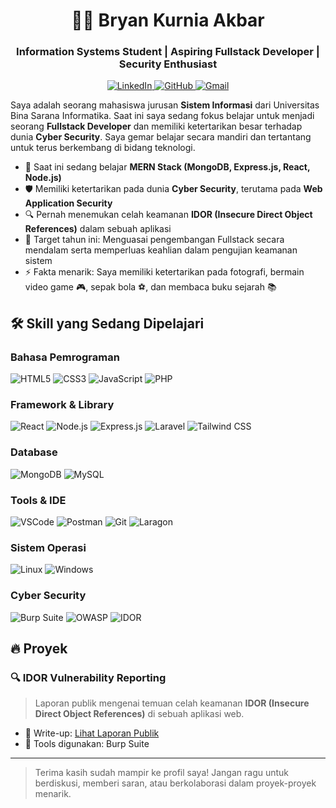 <h1 align="center">👨‍💻 Bryan Kurnia Akbar</h1>
<h3 align="center">Information Systems Student | Aspiring Fullstack Developer | Security Enthusiast</h3>

<p align="center">
  <a href="[YOUR_LINKEDIN_URL]">
    <img src="https://img.shields.io/badge/LinkedIn-0077B5?style=for-the-badge&logo=linkedin&logoColor=white" alt="LinkedIn"/>
  </a>
  <a href="[YOUR_GITHUB_URL]">
    <img src="https://img.shields.io/badge/GitHub-100000?style=for-the-badge&logo=github&logoColor=white" alt="GitHub"/>
  </a>
  <a href="mailto:[YOUR_EMAIL]">
    <img src="https://img.shields.io/badge/Gmail-D14836?style=for-the-badge&logo=gmail&logoColor=white" alt="Gmail"/>
  </a>
</p>

Saya adalah seorang mahasiswa jurusan **Sistem Informasi** dari Universitas Bina Sarana Informatika. Saat ini saya sedang fokus belajar untuk menjadi seorang **Fullstack Developer** dan memiliki ketertarikan besar terhadap dunia **Cyber Security**. Saya gemar belajar secara mandiri dan tertantang untuk terus berkembang di bidang teknologi.

* 🌱 Saat ini sedang belajar **MERN Stack (MongoDB, Express.js, React, Node.js)**
* 🛡️ Memiliki ketertarikan pada dunia **Cyber Security**, terutama pada **Web Application Security**
* 🔍 Pernah menemukan celah keamanan **IDOR (Insecure Direct Object References)** dalam sebuah aplikasi
* 🎯 Target tahun ini: Menguasai pengembangan Fullstack secara mendalam serta memperluas keahlian dalam pengujian keamanan sistem
* ⚡ Fakta menarik: Saya memiliki ketertarikan pada fotografi, bermain video game 🎮, sepak bola ⚽, dan membaca buku sejarah 📚

## 🛠️ Skill yang Sedang Dipelajari

### Bahasa Pemrograman

![HTML5](https://img.shields.io/badge/HTML5-E34F26?style=for-the-badge\&logo=html5\&logoColor=white)
![CSS3](https://img.shields.io/badge/CSS3-1572B6?style=for-the-badge\&logo=css3\&logoColor=white)
![JavaScript](https://img.shields.io/badge/JavaScript-F7DF1E?style=for-the-badge\&logo=javascript\&logoColor=black)
![PHP](https://img.shields.io/badge/PHP-777BB4?style=for-the-badge\&logo=php\&logoColor=white)

### Framework & Library

![React](https://img.shields.io/badge/React-20232A?style=for-the-badge\&logo=react\&logoColor=61DAFB)
![Node.js](https://img.shields.io/badge/Node.js-339933?style=for-the-badge\&logo=nodedotjs\&logoColor=white)
![Express.js](https://img.shields.io/badge/Express.js-000000?style=for-the-badge\&logo=express\&logoColor=white)
![Laravel](https://img.shields.io/badge/Laravel-FF2D20?style=for-the-badge\&logo=laravel\&logoColor=white)
![Tailwind CSS](https://img.shields.io/badge/Tailwind_CSS-38B2AC?style=for-the-badge\&logo=tailwind-css\&logoColor=white)

### Database

![MongoDB](https://img.shields.io/badge/MongoDB-4EA94B?style=for-the-badge\&logo=mongodb\&logoColor=white)
![MySQL](https://img.shields.io/badge/MySQL-00000F?style=for-the-badge\&logo=mysql\&logoColor=white)

### Tools & IDE

![VSCode](https://img.shields.io/badge/Visual_Studio_Code-0078D4?style=for-the-badge\&logo=visual%20studio%20code\&logoColor=white)
![Postman](https://img.shields.io/badge/Postman-FF6C37?style=for-the-badge\&logo=Postman\&logoColor=white)
![Git](https://img.shields.io/badge/Git-F05032?style=for-the-badge\&logo=git\&logoColor=white)
![Laragon](https://img.shields.io/badge/Laragon-0E83CD?style=for-the-badge\&logo=data\:image/svg+xml;base64,...\&logoColor=white)

### Sistem Operasi

![Linux](https://img.shields.io/badge/Linux-FCC624?style=for-the-badge\&logo=linux\&logoColor=black)
![Windows](https://img.shields.io/badge/Windows-0078D6?style=for-the-badge\&logo=windows\&logoColor=white)

### Cyber Security

![Burp Suite](https://img.shields.io/badge/Burp_Suite-FF5722?style=for-the-badge\&logo=burpsuite\&logoColor=white)
![OWASP](https://img.shields.io/badge/OWASP_Top_10-000000?style=for-the-badge\&logo=owasp\&logoColor=white)
![IDOR](https://img.shields.io/badge/Vulnerability-IDOR-critical?style=for-the-badge\&logo=bugcrowd\&logoColor=white)

## 🔥 Proyek

### 🔍 **IDOR Vulnerability Reporting**

> Laporan publik mengenai temuan celah keamanan **IDOR (Insecure Direct Object References)** di sebuah aplikasi web.

* 📄 Write-up: [Lihat Laporan Publik](https://drive.google.com/file/d/1r9CpUv_y6P-w_gg2Q6H2LU6-7G6Dh3zz/view?usp=sharing)
* 🔐 Tools digunakan: Burp Suite

---

> Terima kasih sudah mampir ke profil saya! Jangan ragu untuk berdiskusi, memberi saran, atau berkolaborasi dalam proyek-proyek menarik.
